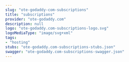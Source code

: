 ```yaml
---
slug: "ote-godaddy-com-subscriptions"
title: "subscriptions"
provider: "ote-godaddy.com"
description: null
logo: "ote-godaddy.com-subscriptions-logo.svg"
logoMediaType: "image/svg+xml"
tags:
- "hosting"
stubs: "ote-godaddy.com-subscriptions-stubs.json"
swagger: "ote-godaddy.com-subscriptions-swagger.json"
---
```

